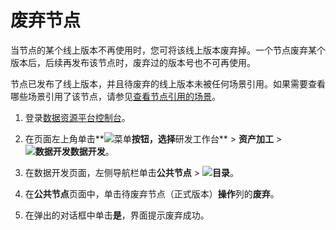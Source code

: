 # 废弃节点

当节点的某个线上版本不再使用时，您可将该线上版本废弃掉。一个节点废弃某个版本后，后续再发布该节点时，废弃过的版本号也不可再使用。

节点已发布了线上版本，并且待废弃的线上版本未被任何场景引用。如果需要查看哪些场景引用了该节点，请参见[查看节点引用的场景](/cn.zh-CN/用户指南/数据开发/公共节点/查看节点引用的场景.md)。

1.  登录[数据资源平台控制台](https://dataq.console.aliyun.com)。

2.  在页面左上角单击**![菜单](https://static-aliyun-doc.oss-accelerate.aliyuncs.com/assets/img/zh-CN/6504337061/p188771.png)**按钮，选择**研发工作台** \> **资产加工** \> **![数据开发](https://static-aliyun-doc.oss-accelerate.aliyuncs.com/assets/img/zh-CN/2524223261/p282097.png)数据开发**。

3.  在数据开发页面，左侧导航栏单击**公共节点** \> **![目录](https://static-aliyun-doc.oss-accelerate.aliyuncs.com/assets/img/zh-CN/6288133261/p282450.png)**。

4.  在**公共节点**页面中，单击待废弃节点（正式版本）**操作**列的**废弃**。

5.  在弹出的对话框中单击**是**，界面提示废弃成功。



